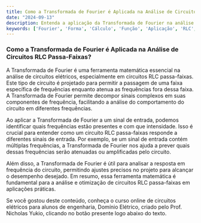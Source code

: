 ```yaml
---
title: Como a Transformada de Fourier é Aplicada na Análise de Circuitos RLC Passa-Faixas?
date: "2024-09-13"
description: Entenda a aplicação da Transformada de Fourier na análise de circuitos RLC passa-faixas.
keywords: ['Fourier', 'Forma', 'Cálculo', 'Função', 'Aplicação', 'RLC', 'passa-faixas']
---
```


### Como a Transformada de Fourier é Aplicada na Análise de Circuitos RLC Passa-Faixas?

A Transformada de Fourier é uma ferramenta matemática essencial na análise de circuitos elétricos, especialmente em circuitos RLC passa-faixas. Este tipo de circuito é projetado para permitir a passagem de uma faixa específica de frequências enquanto atenua as frequências fora dessa faixa. A Transformada de Fourier permite decompor sinais complexos em suas componentes de frequência, facilitando a análise do comportamento do circuito em diferentes frequências.

Ao aplicar a Transformada de Fourier a um sinal de entrada, podemos identificar quais frequências estão presentes e com que intensidade. Isso é crucial para entender como um circuito RLC passa-faixas responde a diferentes sinais de entrada. Por exemplo, se um sinal de entrada contém múltiplas frequências, a Transformada de Fourier nos ajuda a prever quais dessas frequências serão atenuadas ou amplificadas pelo circuito.

Além disso, a Transformada de Fourier é útil para analisar a resposta em frequência do circuito, permitindo ajustes precisos no projeto para alcançar o desempenho desejado. Em resumo, essa ferramenta matemática é fundamental para a análise e otimização de circuitos RLC passa-faixas em aplicações práticas.

Se você gostou deste conteúdo, conheça o curso online de circuitos elétricos para alunos de engenharia, Domínio Elétrico, criado pelo Prof. Nicholas Yukio, clicando no botão presente logo abaixo do texto.